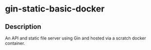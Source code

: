 # gin-static-basic-docker

## Description

An API and static file server using Gin and hosted via a scratch docker container.

